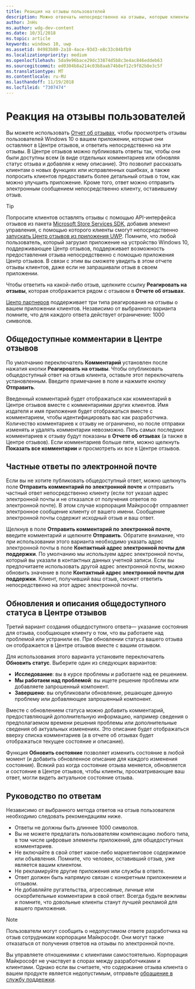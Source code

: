 ```yaml
---
title: Реакция на отзывы пользователей
description: Можно отвечать непосредственно на отзывы, которые клиенты оставляют в Центре отзывов.
author: JnHs
ms.author: wdg-dev-content
ms.date: 10/31/2018
ms.topic: article
keywords: windows 10, uwp
ms.assetid: 04983b80-2a18-4ace-93d3-e8c33c04bfb9
ms.localizationpriority: medium
ms.openlocfilehash: 5da9e96bace29dc33874d5b8c3e4ac846eddeb63
ms.sourcegitcommit: ed0304b8a214c03b8aab74b8ef12c9f82b8e3c5f
ms.translationtype: MT
ms.contentlocale: ru-RU
ms.lasthandoff: 11/19/2018
ms.locfileid: "7307474"
---
```

# <a name="respond-to-customer-feedback"></a>Реакция на отзывы пользователей

Вы можете использовать [Отчет об отзывах](feedback-report.md), чтобы просмотреть отзывы пользователей Windows 10 о вашем приложении, которые они оставляют в Центре отзывов, и ответить непосредственно на эти отзывы. В Центре отзывов можно публиковать ответы так, чтобы они были доступны всем (в виде отдельных комментариев или обновляя статус отзыва и добавляя к нему описание). Это позволит рассказать клиентам о новых функциях или исправленных ошибках, а также попросить клиентов предоставить более детальный отзыв о том, как можно улучшить приложение. Кроме того, ответ можно отправить электронным сообщением непосредственно клиенту, оставившему отзыв.

> [!TIP]
> Попросите клиентов оставлять отзывы с помощью API-интерфейса отзывов из пакета [Microsoft Store Services SDK](http://aka.ms/store-em-sdk), добавив элемент управления, с помощью которого клиенты смогут непосредственно [запускать Центр отзывов из приложения UWP](../monetize/launch-feedback-hub-from-your-app.md). Помните, что любой пользователь, который загрузил приложение на устройство Windows 10, поддерживающее Центр отзывов, поддерживает возможность предоставления отзыва непосредственно с помощью приложения Центр отзывов. В связи с этим вы сможете увидеть в этом отчете отзывы клиентов, даже если не запрашивали отзыв в своем приложении.

Чтобы ответить на какой-либо отзыв, щелкните ссылку **Реагировать на отзывы**, которая отображается рядом с отзывом в **Отчете об отзывах**.

[Центр партнеров](https://partner.microsoft.com/dashboard) поддерживает три типа реагирования на отзывы о вашем приложении клиентов. Независимо от выбранного варианта помните, что для каждого ответа действует ограничение: 1000 символов.

## <a name="public-comments-in-feedback-hub"></a>Общедоступные комментарии в Центре отзывов

По умолчанию переключатель **Комментарий** установлен после нажатия кнопки **Реагировать на отзывы**. Чтобы опубликовать общедоступный ответ на отзыв клиента, оставьте этот переключатель установленным. Введите примечание в поле и нажмите кнопку **Отправить**.

Введенный комментарий будет отображаться как комментарий в Центре отзывов вместе с комментариями других клиентов. Имя издателя и имя приложения будет отображаться вместе с комментарием, чтобы идентифицировать вас как разработчика. Количество комментариев к отзыву не ограничено, но после отправки изменять и удалять комментарии невозможно. Пять самых последних комментариев к отзыву будут показаны в **Отчете об отзывах** (а также в Центре отзывов). Если комментариев больше пяти, можно щелкнуть **Показать все комментарии** и просмотреть их все в Центре отзывов.


## <a name="private-responses-via-email"></a>Частные ответы по электронной почте

Если вы не хотите публиковать общедоступный ответ, можно щелкнуть поле **Отправить комментарий по электронной почте** и отправить частный ответ непосредственно клиенту (если тот указал адрес электронной почты и не отказался от получения ответов по электронной почте). В этом случае корпорация Майкрософт отправляет электронное сообщение клиенту от вашего имени. Сообщение электронной почты содержит исходный отзыв и ваш ответ.

Щелкнув в поле **Отправить комментарий по электронной почте**, введите комментарий и щелкните **Отправить**. Обратите внимание, что при использовании этого варианта необходимо указать адрес электронной почты в поле **Контактный адрес электронной почты для поддержки**. По умолчанию мы используем адрес электронной почты, который вы указали в контактных данных учетной записи. Если вы предпочитаете использовать другой адрес электронной почты, можно обновить значение в поле **Контактный адрес электронной почты для поддержки**. Клиент, получивший ваш отзыв, сможет ответить непосредственно на этот адрес электронной почты.


## <a name="public-status-updates-and-descriptions-in-feedback-hub"></a>Обновления и описания общедоступного статуса в Центре отзывов

Третий вариант создания общедоступного ответа— указание состояния для отзыва, сообщающее клиенту о том, что вы работаете над проблемой или устранили ее. При обновлении статуса вашего отзыва он отображается в Центре отзывов вместе с вашим отзывом.

Для использования этого варианта установите переключатель **Обновить статус**. Выберите один из следующих вариантов:

- **Исследование**: вы в курсе проблемы и работаете над ее решением.
- **Мы работаем над проблемой**: вы ищете решение проблемы или добавляете запрошенный компонент.
- **Завершено**: вы опубликовали обновление, решающее данную проблему или добавляющее запрошенный компонент.

Вместе с обновлением статуса можно добавить комментарий, предоставляющий дополнительную информацию, например сведения о предполагаемом времени решения проблемы или дополнительные сведения об актуальных изменениях. Это описание будет отображаться вверху списка комментариев (а в отчете об отзывах будет отображаться текущее состояние и описание).

Функция **Обновить состояние** позволяет изменить состояние в любой момент (и добавить обновленное описание для каждого изменения состояния). Всякий раз когда состояние отзыва меняется, обновляется и состояние в Центре отзывов, чтобы клиенты, просматривающие ваш ответ, могли видеть актуальное состояние отзыва.


## <a name="guidelines-for-responses"></a>Руководство по ответам

Независимо от выбранного метода ответов на отзыв пользователя необходимо следовать рекомендациям ниже.
- Ответы не должны быть длиннее 1000 символов.
- Вы не можете предлагать пользователям компенсацию любого типа, в том числе цифровые элементы приложений, для общедоступных комментариев.
- Не включайте в свой ответ какое-либо маркетинговое содержимое или объявления. Помните, что человек, оставивший отзыв, уже является вашим клиентом.
- Не рекламируйте другие приложения или службы в ответе.
- Ответ должен быть напрямую связан с конкретным приложением и отзывом.
- Не добавляйте ругательства, агрессивные, личные или оскорбительные комментарии в свой ответ. Всегда будьте вежливы и помните, что довольные клиенты станут лучшей рекламой для вашего приложения.

> [!NOTE]
> Пользователи могут сообщить о недопустимом ответе разработчика на отзыв сотрудникам корпорации Майкрософт. Они могут также отказаться от получения ответов на отзывы по электронной почте.

Вы управляете отношениями с клиентами самостоятельно. Корпорация Майкрософт не участвует в спорах между разработчиками и клиентами. Однако если вы считаете, что содержание отзыва клиента о вашем продукте является недопустимым, отправьте [обращение в службу поддержки](http://go.microsoft.com/fwlink/p/?LinkID=401178).
